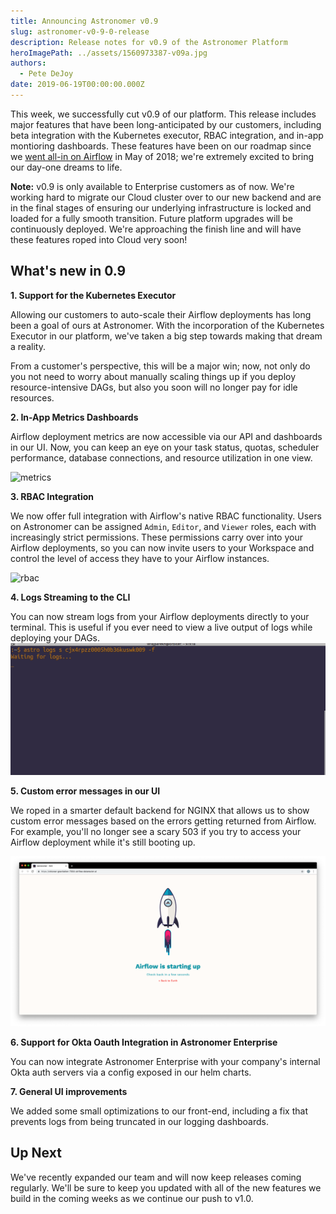 ```yaml
---
title: Announcing Astronomer v0.9
slug: astronomer-v0-9-0-release
description: Release notes for v0.9 of the Astronomer Platform
heroImagePath: ../assets/1560973387-v09a.jpg
authors:
  - Pete DeJoy
date: 2019-06-19T00:00:00.000Z
---
```


This week, we successfully cut v0.9 of our platform. This release includes major features that have been long-anticipated by our customers, including beta integration with the Kubernetes executor, RBAC integration, and in-app montioring dashboards. These features have been on our roadmap since we [went all-in on Airflow](https://www.astronomer.io/blog/astronomer-is-the-airflow-company/) in May of 2018; we're extremely excited to bring our day-one dreams to life.

**Note:** v0.9 is only available to Enterprise customers as of now. We're working hard to migrate our Cloud cluster over to our new backend and are in the final stages of ensuring our underlying infrastructure is locked and loaded for a fully smooth transition. Future platform upgrades will be continuously deployed. We're approaching the finish line and will have these features roped into Cloud very soon!

## What's new in 0.9

**1. Support for the Kubernetes Executor**

Allowing our customers to auto-scale their Airflow deployments has long been a goal of ours at Astronomer. With the incorporation of the Kubernetes Executor in our platform, we've taken a big step towards making that dream a reality. 

From a customer's perspective, this will be a major win; now, not only do you not need to worry about manually scaling things up if you deploy resource-intensive DAGs, but also you soon will no longer pay for idle resources.

**2. In-App Metrics Dashboards**

Airflow deployment metrics are now accessible via our API and dashboards in our UI. Now, you can keep an eye on your task status, quotas, scheduler performance, database connections, and resource utilization in one view.

![metrics](../assets/metrics.gif)

**3. RBAC Integration**

We now offer full integration with Airflow's native RBAC functionality. Users on Astronomer can be assigned `Admin`, `Editor`, and `Viewer` roles, each with increasingly strict permissions. These permissions carry over into your Airflow deployments, so you can now invite users to your Workspace and control the level of access they have to your Airflow instances.

![rbac](../assets/rbac.gif)

**4. Logs Streaming to the CLI**

You can now stream logs from your Airflow deployments directly to your terminal. This is useful if you ever need to view a live output of logs while deploying your DAGs.
![cli_logs](../assets/logs_cli.gif)


**5. Custom error messages in our UI**

We roped in a smarter default backend for NGINX that allows us to show custom error messages based on the errors getting returned from Airflow. For example, you'll no longer see a scary 503 if you try to access your Airflow deployment while it's still booting up.

![error](../assets/error.png)

**6. Support for Okta Oauth Integration in Astronomer Enterprise**

You can now integrate Astronomer Enterprise with your company's internal Okta auth servers via a config exposed in our helm charts.

**7. General UI improvements**

We added some small optimizations to our front-end, including a fix that prevents logs from being truncated in our logging dashboards.


## Up Next

We've recently expanded our team and will now keep releases coming regularly. We'll be sure to keep you updated with all of the new features we build in the coming weeks as we continue our push to v1.0.